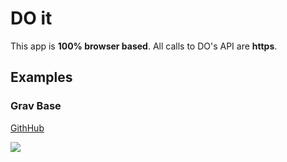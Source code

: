 # DO it

This app is **100% browser based**. All calls to DO's API are **https**.

## Examples

### Grav Base

[GithHub](https://github.com/howardroark/grav-base) 

[![](http://do-it.surge.sh/do-it.svg)](http://do-it.surge.sh/howardroark/grav-base) 
